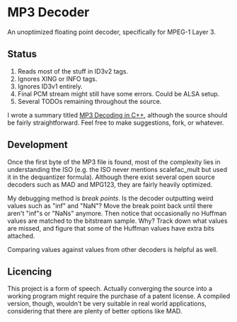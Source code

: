 # MP3 Decoder

An unoptimized floating point decoder, specifically for MPEG-1 Layer 3.

## Status

1. Reads most of the stuff in ID3v2 tags.
2. Ignores XING or INFO tags.
3. Ignores ID3v1 entirely.
4. Final PCM stream might still have some errors. Could be ALSA setup.
5. Several TODOs remaining throughout the source.

I wrote a summary titled [MP3 Decoding in C++](http://www.fcreyf.com/11114/mp3-decoding-in-c++), although the source should be fairly straightforward. Feel free to make suggestions, fork, or whatever.

## Development

Once the first byte of the MP3 file is found, most of the complexity lies in understanding the ISO (e.g. the ISO never mentions scalefac_mult but used it in the dequantizer formula). Although there exist several open source decoders such as MAD and MPG123, they are fairly heavily optimized.

My debugging method is _break points_. Is the decoder outputting weird values such as "inf" and "NaN"? Move the break point back until there aren't "inf"s or "NaNs" anymore. Then notice that occasionally no Huffman values are matched to the bitstream sample. Why? Track down what values are missed, and figure that some of the Huffman values have extra bits attached.

Comparing values against values from other decoders is helpful as well.

## Licencing

This project is a form of speech. Actually converging the source into a working program might require the purchase of a patent license. A compiled version, though, wouldn't be very suitable in real world applications, considering that there are plenty of better options like MAD.
